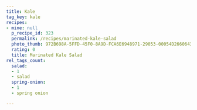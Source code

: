 ```yaml
---
title: Kale
tag_key: kale
recipes:
- mine: null
  p_recipe_id: 323
  permalink: /recipes/marinated-kale-salad
  photo_thumb: 972B698A-5FFD-45F0-8A9D-FCA6E6948971-29053-00054D2660643987.jpg
  rating: 0
  title: Marinated Kale Salad
rel_tags_count:
  salad:
  - 1
  - salad
  spring-onion:
  - 1
  - spring onion

---
```


